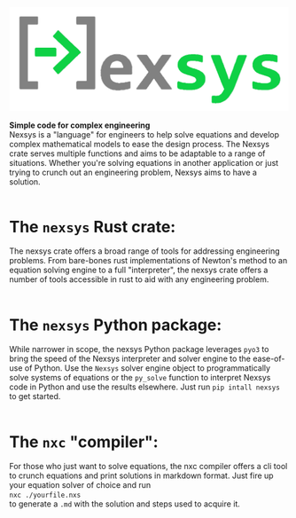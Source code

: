 <img title="Nexsys Logo" alt="Nexsys Logo" src="./NexsysLogoFull.png">
<br>

**Simple code for complex engineering** 
<br>
Nexsys is a "language" for engineers to help solve equations and develop complex mathematical models to ease the design process. The Nexsys crate serves multiple functions and aims to be adaptable to a range of situations. Whether you're solving equations in another application or just trying to crunch out an engineering problem, Nexsys aims to have a solution.
<br>
<br>

# **The `nexsys` Rust crate:**
The nexsys crate offers a broad range of tools for addressing engineering problems. From bare-bones rust implementations of Newton's method to an equation solving engine to a full "interpreter", the nexsys crate offers a number of tools accessible in rust to aid with any engineering problem.
<br>
<br>

# **The `nexsys` Python package:**
While narrower in scope, the nexsys Python package leverages `pyo3` to bring the speed of the Nexsys interpreter and solver engine to the ease-of-use of Python. Use the `Nexsys` solver engine object to programmatically solve systems of equations or the `py_solve` function to interpret Nexsys code in Python and use the results elsewhere. Just run `pip intall nexsys` to get started.
<br>
<br>

# **The `nxc` "compiler":**
For those who just want to solve equations, the nxc compiler offers a cli tool to crunch equations and print solutions in markdown format. Just fire up your equation solver of choice and run 
<br>
`nxc ./yourfile.nxs`
<br>
to generate a `.md` with the solution and steps used to acquire it.

